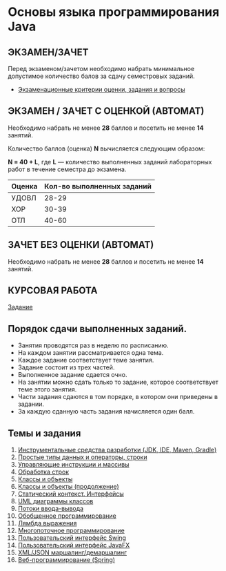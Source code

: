 # Основы языка программирования Java

## ЭКЗАМЕН/ЗАЧЕТ

Перед экзаменом/зачетом необходимо набрать минимальное допустимое количество балов за сдачу семестровых заданий.

- [Экзаменационные критерии оценки, задания и вопросы](exam.md)


## ЭКЗАМЕН / ЗАЧЕТ С ОЦЕНКОЙ (АВТОМАТ)

Необходимо набрать не менее **28** баллов и посетить не менее **14** занятий.

Количество баллов (оценка) **N** вычисляется следующим образом:

**N = 40 + L**, где **L** — количество выполненных заданий лабораторных работ в течение семестра до экзамена.

| **Оценка** | **Кол-во выполненных заданий** |
| --- | --- |
| УДОВЛ | 28-29 |
| ХОР | 30-39 |
| ОТЛ | 40-60 |

## ЗАЧЕТ БЕЗ ОЦЕНКИ (АВТОМАТ)

Необходимо набрать не менее **28** баллов и посетить не менее **14** занятий.

## КУРСОВАЯ РАБОТА

[Задание](termpaper.md)

## Порядок сдачи выполненных заданий.
- Занятия проводятся раз в неделю по расписанию.
- На каждом занятии рассматривается одна тема.
- Каждое задание соответствует теме занятия.
- Задание состоит из трех частей.
- Выполненное задание сдается очно.
- На занятии можно сдать только то задание, которое соответствует теме этого занятия.
- Части задания сдаются в том порядке, в котором они приведены в задании.
- За каждую сданную часть задания начисляется один балл.

## Темы и задания

1. [Инструментальные средства разработки (JDK, IDE, Maven, Gradle)](lab1.md)
2. [Простые типы данных и операторы, строки](lab2.md)
3. [Управляющие инструкции и массивы](lab3.md)
4. [Обработка строк](lab4.md)
5. [Классы и объекты](lab5.md)
6. [Классы и объекты (продолжение)](lab6.md)
7. [Статический контекст. Интерфейсы](lab7.md)
8. [UML диаграммы классов](lab8.md)
9. [Потоки ввода-вывода](lab9.md)
10. [Обобщенное программирование](lab10.md)
11. [Лямбда выражения](lab11.md)
12. [Многопоточное программирование](lab12.md)
13. [Пользовательский интерфейс Swing](lab13.md)
14. [Пользовательский интерфейс JavaFX](lab14.md)
15. [XML/JSON маршалинг/демаршалинг](lab15.md)
16. [Веб-программирование (Spring)](lab16.md)
